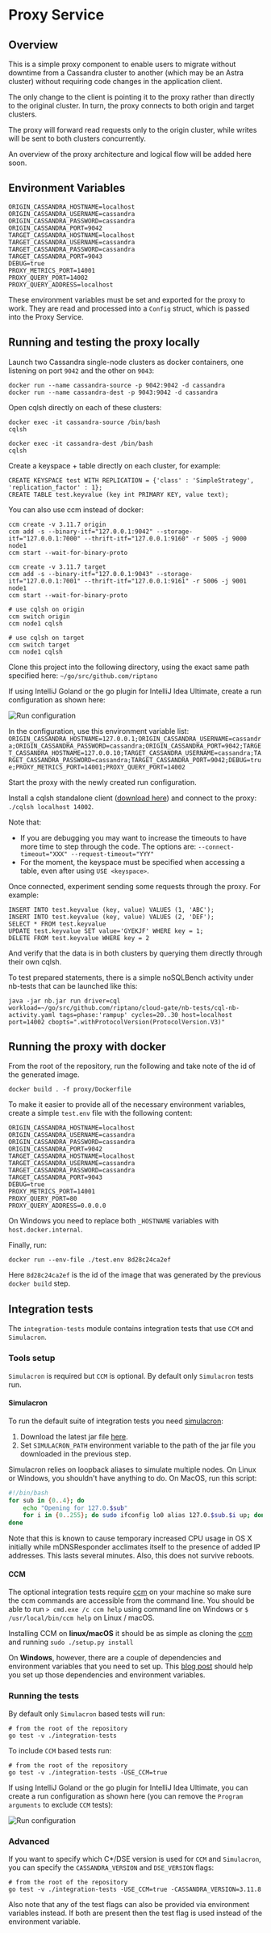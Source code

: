 # Proxy Service

## Overview

This is a simple proxy component to enable users to migrate without downtime from a Cassandra cluster to another (which may be an Astra cluster) without requiring code changes in the application client.

The only change to the client is pointing it to the proxy rather than directly to the original cluster. In turn, the proxy connects to both origin and target clusters.

The proxy will forward read requests only to the origin cluster, while writes will be sent to both clusters concurrently.

An overview of the proxy architecture and logical flow will be added here soon.

## Environment Variables

```shell
ORIGIN_CASSANDRA_HOSTNAME=localhost
ORIGIN_CASSANDRA_USERNAME=cassandra
ORIGIN_CASSANDRA_PASSWORD=cassandra
ORIGIN_CASSANDRA_PORT=9042
TARGET_CASSANDRA_HOSTNAME=localhost
TARGET_CASSANDRA_USERNAME=cassandra
TARGET_CASSANDRA_PASSWORD=cassandra
TARGET_CASSANDRA_PORT=9043
DEBUG=true
PROXY_METRICS_PORT=14001
PROXY_QUERY_PORT=14002
PROXY_QUERY_ADDRESS=localhost
```

These environment variables must be set and exported for the proxy to work. They are read and processed into a `Config` struct, which is passed into the Proxy Service.

## Running and testing the proxy locally

Launch two Cassandra single-node clusters as docker containers, one listening on port `9042` and the other on `9043`:

```shell
docker run --name cassandra-source -p 9042:9042 -d cassandra
docker run --name cassandra-dest -p 9043:9042 -d cassandra
```

Open cqlsh directly on each of these clusters:

```shell
docker exec -it cassandra-source /bin/bash
cqlsh
```

```shell
docker exec -it cassandra-dest /bin/bash
cqlsh
```

Create a keyspace + table directly on each cluster, for example:

```cql
CREATE KEYSPACE test WITH REPLICATION = {'class' : 'SimpleStrategy', 'replication_factor' : 1};
CREATE TABLE test.keyvalue (key int PRIMARY KEY, value text);
```

You can also use ccm instead of docker:

```shell
ccm create -v 3.11.7 origin
ccm add -s --binary-itf="127.0.0.1:9042" --storage-itf="127.0.0.1:7000" --thrift-itf="127.0.0.1:9160" -r 5005 -j 9000 node1
ccm start --wait-for-binary-proto

ccm create -v 3.11.7 target
ccm add -s --binary-itf="127.0.0.1:9043" --storage-itf="127.0.0.1:7001" --thrift-itf="127.0.0.1:9161" -r 5006 -j 9001 node1
ccm start --wait-for-binary-proto

# use cqlsh on origin
ccm switch origin
ccm node1 cqlsh

# use cqlsh on target
ccm switch target
ccm node1 cqlsh
```

Clone this project into the following directory, using the exact same path specified here: `~/go/src/github.com/riptano`

If using IntelliJ Goland or the go plugin for IntelliJ Idea Ultimate, create a run configuration as shown here:

![Run configuration](img/cloudgate_proxy_run_config.png)
  
In the configuration, use this environment variable list: `ORIGIN_CASSANDRA_HOSTNAME=127.0.0.1;ORIGIN_CASSANDRA_USERNAME=cassandra;ORIGIN_CASSANDRA_PASSWORD=cassandra;ORIGIN_CASSANDRA_PORT=9042;TARGET_CASSANDRA_HOSTNAME=127.0.0.10;TARGET_CASSANDRA_USERNAME=cassandra;TARGET_CASSANDRA_PASSWORD=cassandra;TARGET_CASSANDRA_PORT=9042;DEBUG=true;PROXY_METRICS_PORT=14001;PROXY_QUERY_PORT=14002`

Start the proxy with the newly created run configuration.

Install a cqlsh standalone client ([download here](https://downloads.datastax.com/#cqlsh)) and connect to the proxy: `./cqlsh localhost 14002`.

Note that:

- If you are debugging you may want to increase the timeouts to have more time to step through the code. The options are: ` --connect-timeout="XXX" --request-timeout="YYY" `
- For the moment, the keyspace must be specified when accessing a table, even after using `USE <keyspace>`.

Once connected, experiment sending some requests through the proxy. For example:

```cql
INSERT INTO test.keyvalue (key, value) VALUES (1, 'ABC');
INSERT INTO test.keyvalue (key, value) VALUES (2, 'DEF');
SELECT * FROM test.keyvalue
UPDATE test.keyvalue SET value='GYEKJF' WHERE key = 1;
DELETE FROM test.keyvalue WHERE key = 2
```

And verify that the data is in both clusters by querying them directly through their own cqlsh.

To test prepared statements, there is a simple noSQLBench activity under nb-tests that can be launched like this:

`java -jar nb.jar run driver=cql workload=~/go/src/github.com/riptano/cloud-gate/nb-tests/cql-nb-activity.yaml tags=phase:'rampup' cycles=20..30 host=localhost port=14002 cbopts=".withProtocolVersion(ProtocolVersion.V3)"`

## Running the proxy with docker

From the root of the repository, run the following and take note of the id of the generated image.

```shell
docker build . -f proxy/Dockerfile
```

To make it easier to provide all of the necessary environment variables, create a simple `test.env` file with the following content:

```shell
ORIGIN_CASSANDRA_HOSTNAME=localhost
ORIGIN_CASSANDRA_USERNAME=cassandra
ORIGIN_CASSANDRA_PASSWORD=cassandra
ORIGIN_CASSANDRA_PORT=9042
TARGET_CASSANDRA_HOSTNAME=localhost
TARGET_CASSANDRA_USERNAME=cassandra
TARGET_CASSANDRA_PASSWORD=cassandra
TARGET_CASSANDRA_PORT=9043
DEBUG=true
PROXY_METRICS_PORT=14001
PROXY_QUERY_PORT=80
PROXY_QUERY_ADDRESS=0.0.0.0
```

On Windows you need to replace both `_HOSTNAME` variables with `host.docker.internal`.

Finally, run:

```shell
docker run --env-file ./test.env 8d28c24ca2ef
```

Here `8d28c24ca2ef` is the id of the image that was generated by the previous `docker build` step.

## Integration tests

The `integration-tests` module contains integration tests that use `CCM` and `Simulacron`.

### Tools setup

`Simulacron` is required but `CCM` is optional. By default only `Simulacron` tests run.

#### Simulacron

To run the default suite of integration tests you need [simulacron][simulacronrepo]:

1. Download the latest jar file [here][simulacronreleases].
2. Set `SIMULACRON_PATH` environment variable to the path of the jar file you downloaded in the previous step.

Simulacron relies on loopback aliases to simulate multiple nodes. On Linux or Windows, you shouldn't have anything to do. On MacOS, run this script:

```bash
#!/bin/bash
for sub in {0..4}; do
    echo "Opening for 127.0.$sub"
    for i in {0..255}; do sudo ifconfig lo0 alias 127.0.$sub.$i up; done
done
```

Note that this is known to cause temporary increased CPU usage in OS X initially while mDNSResponder acclimates itself to the presence of added IP addresses. This lasts several minutes. Also, this does not survive reboots.

#### CCM

The optional integration tests require [ccm][ccmrepo] on your machine so make sure the ccm commands are accessible from the command line. You should be able to run `> cmd.exe /c ccm help` using command line on Windows or `$ /usr/local/bin/ccm help` on Linux / macOS.

Installing CCM on **linux/macOS** it should be as simple as cloning the [ccm][ccmrepo] and running `sudo ./setup.py install`

On **Windows**, however, there are a couple of dependencies and environment variables that you need to set up. This [blog post][ccm-windows-blog] should help you set up those dependencies and environment variables.

### Running the tests

By default only `Simulacron` based tests will run:

```shell
# from the root of the repository
go test -v ./integration-tests
```

To include `CCM` based tests run:

```shell
# from the root of the repository
go test -v ./integration-tests -USE_CCM=true
```

If using IntelliJ Goland or the go plugin for IntelliJ Idea Ultimate, you can create a run configuration as shown here (you can remove the `Program arguments` to exclude `CCM` tests):

![Run configuration](img/integration_tests_run_config.png)

### Advanced

If you want to specify which C*/DSE version is used for `CCM` and `Simulacron`, you can specify the `CASSANDRA_VERSION` and `DSE_VERSION` flags:

```shell
# from the root of the repository
go test -v ./integration-tests -USE_CCM=true -CASSANDRA_VERSION=3.11.8
```

Also note that any of the test flags can also be provided via environment variables instead. If both are present then the test flag is used instead of the environment variable.

[ccmrepo]: https://github.com/riptano/ccm
[simulacronrepo]: https://github.com/datastax/simulacron
[simulacronreleases]: https://github.com/datastax/simulacron/releases
[ccm-windows-blog]: https://www.datastax.com/blog/2015/01/ccm-20-and-windows